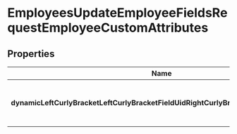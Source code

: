 

# EmployeesUpdateEmployeeFieldsRequestEmployeeCustomAttributes


## Properties

| Name | Type | Description | Notes |
|------------ | ------------- | ------------- | -------------|
|**dynamicLeftCurlyBracketLeftCurlyBracketFieldUidRightCurlyBracketRightCurlyBracket** | **String** | Dynamic field, represented by unique id. |  [optional] |




